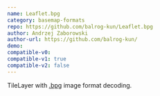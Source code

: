 ```yaml
---
name: Leaflet.bpg
category: basemap-formats
repo: https://github.com/balrog-kun/Leaflet.bpg
author: Andrzej Zaborowski
author-url: https://github.com/balrog-kun/
demo: 
compatible-v0:
compatible-v1: true
compatible-v2: false
---
```


TileLayer with <a href="https://bellard.org/bpg/">.bpg</a> image format decoding.

